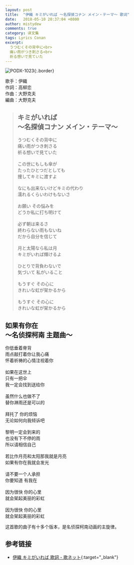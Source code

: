 ```yaml
---
layout: post
title:  "伊織 キミがいれば 〜名探偵コナン メイン・テーマ〜 歌词"
date:   2018-05-10 20:37:04 +0800
author: mistydew
comments: true
category: 译文集
tags: Lyrics Conan
excerpt:
  うつむくその背中に<br>
  痛い雨がつき刺さる<br>
  祈る想いで見ていた
---
```

![PODX-1023](https://www.generasia.com/w/images/5/5b/IORI_KGI.jpg){:.border}

歌手：伊織<br>
作詞：高柳恋<br>
作曲：大野克夫<br>
編曲：大野克夫

<blockquote class="original">
  <h2>
    キミがいれば<br>
    〜名探偵コナン メイン・テーマ〜
  </h2>
  <p>
    うつむくその背中に<br>
    痛い雨がつき刺さる<br>
    祈る想いで見ていた<br>
    <br>
    この世にもしも傘が<br>
    たったひとつだとしても<br>
    捜してキミに渡すよ<br>
    <br>
    なにも出来ないけどキミの代わり<br>
    濡れるくらいわけもないさ<br>
    <br>
    お願い その悩みを<br>
    どうか私に打ち明けて<br>
    <br>
    必ず朝は来るさ<br>
    終わらない雨もないね<br>
    だから自分を信じて<br>
    <br>
    月と太陽なら私は月<br>
    キミがいれば輝けるよ<br>
    <br>
    ひとりで背負わないで<br>
    気づいて 私がいること<br>
    <br>
    もうすぐ その心に<br>
    きれいな虹が架かるから<br>
    <br>
    もうすぐ その心に<br>
    きれいな虹が架かるから
  </p>
</blockquote>

<div class="translation">
  <h2>
    如果有你在<br>
    ～名侦探柯南 主题曲～
  </h2>
  <p>
    你低垂着脊背<br>
    雨点敲打着你让我心痛<br>
    怀着祈祷的心情注视着你<br>
    <br>
    如果在这世上<br>
    只有一把伞<br>
    我一定会找到送给你<br>
    <br>
    虽然什么也做不了<br>
    替你淋雨还是可以的<br>
    <br>
    拜托了 你的烦恼<br>
    无论如何向我倾诉吧<br>
    <br>
    黎明一定会到来的<br>
    也没有下不停的雨<br>
    所以请相信自己<br>
    <br>
    若比作月亮和太阳那我就是月亮<br>
    如果有你在我就会发光<br>
    <br>
    请不要一个人承担<br>
    你要知道 有我在<br>
    <br>
    因为很快 你的心里<br>
    就会架起美丽的彩虹<br>
    <br>
    因为很快 你的心里<br>
    就会架起美丽的彩虹
  </p>
</div>

这首歌的曲子有十多个版本，是名侦探柯南动画的主旋律。

## 参考链接

* [伊織 キミがいれば 歌詞 - 歌ネット](https://www.uta-net.com/song/34909/){:target="_blank"}
